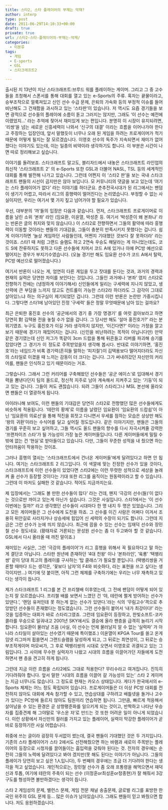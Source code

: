 ```yaml
---
title: 스타2, 스타 플레이어의 부재는 악재?
author: interp
type: post
date: 2011-06-29T14:10:33+00:00
draft: true
private: true
url: /스타2-스타-플레이어의-부재는-악재/
categories:
  - 미분류
tags:
  - 게임
  - E-sports
  - GSL
  - 스타크래프트2

---
```

<div style="text-align: justify;">
  출시된 지 13년이 지난 스타크래프트:브루드 워를 플레이하는 게이머. 그리고 그 중 고수들을 초청해서 스폰서를 통해 대회를 열고 있는 e-Sports의 주류. 혹자는 끝물이라고, 승부조작으로 얼룩져있고 신인 선수 수급 문제, 은퇴의 가속화 등의 부정적 이슈를 들어 비난해도 그 건재함을 과시하고 있는 &#8216;스타판&#8217;이 있습니다. 저 역시도 요즘 경기들을 보면 광적으로 선수들의 플레이에 소름이 돋고 그러지는 않지만, 그래도 &#8216;이 선수는 예전에 이랬었지&#8230;&#8217; 라는 추억에 젖어서 재미있게 보는 편입니다. 분명히 이 시장이 유지되려면, &#8216;리쌍&#8217;을 넘는 새로운 신흥세력이 나와서 &#8216;신구의 대결&#8217; 이라는 흐름을 이어나가야 한다고 주장하는 입장인데, 앞서 말했듯이 너무나 오래 된 게임을 하려는 프로게이머가 적기 때문에 어떻게 될지는 잘 모르겠습니다. 이영호 선수의 독주가 지속되면서 재미가 없어졌다는 이야기도 있는데, 이는 일종의 비약이라 생각하기도 합니다. 이 부분은 시간이 나면 따로 정리해보고 싶습니다.&nbsp;</p> 
  
  <p>
    이야기를 돌려보죠. 스타크래프트 말고도, 블리자드에서 내놓은 스타크래프트 라인업의 최신작 &#8216;스타크래프트 2&#8217; 의 e-Sports 또한 GSL과 더불어 NASL, TSL 등의 세계적인 대회를 통해 발전해 나가고 있습니다. 그런데 어쩐지 이 &#8216;스타2 판&#8217;을 보는 국내 스타크래프트 팬들의 시선이 곱지만은 않아 보입니다. 모 커뮤니티의 댓글을 보고 있는데 &#8216;여기는 스타 플레이어가 없다&#8217; 라는 이야기를 하더군요. 춘추전국시대가 된 리그에서는 팬덤이 생기기 어렵고, 따라서 리그의 흥행력이 떨어진다는 논리였습니다. 부정할 수 없는 사실이지만, 우리는 여기서 몇 가지 짚고 넘어가야 할 필요가 있습니다.
  </p>
  
  <p>
    우선, 대부분의 &#8216;까&#8217;들의 입장은 다음과 같습니다. 먼저, 스타크래프트 프로게이머로 이름을 날린 소위 &#8216;본좌&#8217; 라인 (임요환, 이윤열, 박성준 등. 여기서 &#8216;박성준이 왜 본좌냐&#8217; 라는 반론은 글의 취지와 맞지 않습니다.) 이 스타2로 전향하면서 그들의 활약에 따라 흥행력이 이동할 것이라는 팬들의 기대감을, 그들이 충분히 만족시키지 못했다는 겁니다. 쉽게 이야기하면 &#8216;늘상 게임하던 사람들인데, 어쩐지 기대했던 것보다 잘 못하더라&#8217; 라는 것이죠. 스타1 때 처럼 그랜드 슬램도 하고 2연속 우승도 해달라는 게 아니었는데도, 코드 S에 잔류하지도 못하고 다른 선수들에 치여서 코드 A에 있거나 아예 PC방 예선으로 떨어지는 경우가 부지기수였습니다. (오늘 경기만 해도 임요환 선수가 코드 A에서 탈락, PC방 예선으로 떨어졌습니다.)
  </p>
  
  <p>
    여기서 반론이 나오는 게, 엄연히 다른 게임을 두고 잣대를 둔다는 것과, 과거의 경력과 현재의 실력은 당연한 차이를 보인다는 것입니다. 그들인 과거에나 &#8216;본좌&#8217; 였지 스타2로 전향하기 전에는 (냉정하게 이야기해서) 신인들에게 밀리는 구세력에 지나지 않았고, 생산력에 큰 부담을 느끼지 않고도 컨트롤이 가능한 스타2라 하더라도 그 감각이 그대로 살아있느냐 하는 의구심이 제기되었던 겁니다. 그런데 이런 반론은 논란만 가중시킵니다. 그렇다면 스타1에 남아있던 진정 &#8216;구세력&#8217; 들은 정말 무엇때문에 남아 있는 걸까요?&nbsp;
  </p>
  
  <p>
    최근 은퇴한 홍진호 선수의 &#8216;공군에서의 경기 중 가장 명경기&#8217; 를 여럿 꼽아보라고 하면 당연히 對 김택용 전을 놓칠 수가 없을 겁니다. 그 당시만 해도 &#8216;설마 홍진호가?&#8217; 라는 분위기였죠. 누구도 홍진호가 이길 거라 생각하지 않지만, &#8216;이긴다면?&#8217; 이라는 가정을 깔고 보기 때문에 경기가 재밌어지는 겁니다. (신인을 비난하려는 목적이 아닙니다만) 만약 같은 경기였는데 신인 저그가 똑같이 3cm 드랍을 통해 뒤흔들고 리버를 파괴해 승기를 잡았다면 그 경기가 이 정도로 주목받았을지 생각해 봅시다. 반대로 이야기하면, &#8216;홍진호&#8217;라는 네임드가 비록 경기력(흔히들 말하는 &#8216;피지컬&#8217;)이 김택용보다 떨어지더라도 자신의 스타일로 이겼을 때 느끼는 감동이 더 크다는 겁니다. 그가 써내려갔던 자신만의 커리어를, 팬들은 인식하고 있기 때문이라는 거죠.
  </p>
  
  <p>
    그렇습니다. 그래서 그런 커리어를 구축해왔던 선수들은 &#8216;공군 에이스&#8217;로 입대해서 경기력을 뽐낸다던지 팀의 올드로, 정신적 지주로 남아 계속해서 지켜주고 있는 &#8216;기둥&#8217;이 되고 있는 겁니다. 그들이 져도 괜찮습니다. 되려 그들이 스타리그나 MSL 본선에 올라오면 팬들은 더 열광하게 됩니다. &nbsp;
  </p>
  
  <p>
    아이러니해 보여도, 이런 팬들의 기대감은 당연히 스타2로 전향했던 많은 선수들에게도 비슷하게 적용됩니다. &#8216;테란의 황제&#8217;로 이름을 날렸던 임요환이 &#8216;임요환의 드랍쉽&#8217;이 아닌 &#8216;임요환의 의료선&#8217;을 통해 적진을 휘젓고 다니면서 우세를 점하는 모습은 상상만 해도 &#8216;왕의 귀환&#8217;이라는 수식어를 달고 싶어질 정도입니다. 같은 이야기지만, 팬들은 그들의 경기를 꾸준히 보고 싶어하고, 그들 역시도 올드 팬들의 향수를 다시 자극시켜줄 강력한 &#8216;프랜차이즈 스타&#8217;가 될 가능성이 가장 높은 게이머들입니다. 다른 게이머들에게 밀릴 수 밖에 없는 건 &#8216;현실&#8217;로 받아들이고 있습니다. 다만, 그들이 꾸준한 성적을 내 줬으면 하는 안타까움이 작용하는 것이죠.
  </p>
  
  <p>
    그러나 흥행의 열쇠는 &#8216;스타크래프트에서 건너온 게이머들&#8217;에게 달려있다고 하면 안 됩니다. 여기는 스타크래프트 2 리그입니다. 이 색깔에 맞는 진정한 선수가 있을 것이다, 스타크래프트에 이런 선수들이 있었다면 스타2에는 이런 뚜렷한 성적으로 세상을 놀래켜 줄 선수가 등장할 것이다는 기대 또한 리그를 움직이는 원동력이라고 할 수 있습니다. 그런데 이 마저도 실패한 것 같습니다. 적어도 지금까지는요.
  </p>
  
  <p>
    제 입장에서는 &#8216;그래도 볼 만한 선수들이 많다&#8217; 라는 건데, 왠지 &#8216;극강의 선수(들)&#8217;이 없다는 것으로만 까이고 있는게 아닌가 싶습니다. 그것은 사실입니다. 스타1에서는 &#8216;이 선수 이번에는 질까?&#8217; 라고 생각했던 선수들이 시대마다 한 명 내지 두 명은 있었습니다. 그리고 모든 게이머들은 그 선수에게 도전을 하죠. 그 선수를 이긴 사람은 어쩌다 이겨서 조용히 뒤안길로 사라지거나 상승세에 힙입어 신 세력의 수장이 되기도 합니다. 그런데 지금은 그런 선수가 눈에 띄지 않습니다. 최근에 꼽을 수 있는 선수는 임재덕 선수와 장민철 선수 정도네요. (황태자로 거론되는 문성원 선수는 좀 더 두고봐야 할 것 같습니다. GSL에서 다시 올라올 때 까진 말이죠.)&nbsp;
  </p>
  
  <p>
    재미있는 사실은, 그런 &#8216;극강의 플레이어&#8217;가 리그 흥행을 위해서 꼭 필요하다고 말 하는게 결단코 아닙니다. 스타판 원년에 존재하던 &#8216;4대 천왕&#8217; 이나 &#8216;본좌라인&#8217;, &#8216;육룡&#8217; &#8216;택뱅리쌍&#8217; 같이 당대 최고의 플레이를 구사하는 &#8216;탑 클래스&#8217;가 필요할 뿐입니다. (택뱅리쌍을 거론할 때마다 드는 생각은, &#8216;꽃보다 남자&#8217;의 F4와 비슷하다, 라는 표현을 쓰고 싶다는 생각이지만&#8230;) 여기에 덧 붙이면, 아직 그런 체제를 구축하기에는 우리는 너무 재촉하고 있다는 생각이 듭니다.
  </p>
  
  <p>
    제가 스타크래프트 1 리그를 본 건 프리챌배 이후였는데, 그 전에 팬덤이 어떻게 되어 있는지 잘 모르겠습니다. 프리챌 배를 보면서 느꼈던 건 &#8216;야, 테란에 쩔게 방어하는 선수가 있댄다.&#8217;, &#8216;랜덤 유저인데 못 하는게 없는 선수가 있댄다.&#8217;라는 식의 &#8216;무림고수&#8217;격으로 추앙받던 선수들이 존재했다는 정도였습니다. 그런 선수들이 붙어서 &#8216;내가 최강이다!&#8217; 라는 것을 입증하는 대회가 바로 스타리그였죠. 그런데 임요환이 등장하고, 한빛소프트-코카콜라를 우승으로 일궈내고 2001년 SKY에서도 결승에 올라 팬층을 급격히 늘리기 시작합니다. 임요환이 물러날 즈음 (사실, 이 선수는 언제 물러날지 알 수 없는 &#8216;실력파&#8217; 가 아니라 스타일이 살아있는 선수였기 때문에 특이했죠.) 이윤열이 KPGA Tour를 쓸고 온게임넷 리그마저 휩쓸면서 그랜드슬램을 달성하게 되고, 그 뒤로는 최연성이, 그 뒤로는 승부조작게이머 마모씨가, 그 후로 택뱅리쌍의 시대로 오면서 이영호로 귀결되고 있는 그림입니다. 그 사이에 무수한 실력자가 나왔고 시대의 흐름을 이끌어가던 자들에게 도전하면서 팬 층을 견고히 하게 됩니다.&nbsp;
  </p>
  
  <p>
    그런데 지금 이런 흐름을 스타2에도 그대로 적용한다? 무리수라고 여겨집니다. 진득히 기다려줘야 합니다. 앞서 말한 &#8216;시대의 흐름을 이끌어 갈 가능성이 있는&#8217; 스타 2 게이머는 지금 너무나도 많습니다. 그 정도로 현재는 카오스 상태입니다. 게다가 한국에서의 e-Sports 체제는 어느 정도 확립되어 있습니다. 프로게이머들은 더 이상 PC방 대회를 전전하지 않아도 대회에 계속 참가할 수 있고, 연습상대를 구하려고 배틀넷을 돌거나 고수가 있다는 PC방에 들르지 않아도 팀원끼리 연습하면 됩니다. 그만큼, 빠르게 적응해서 살아남을 수 있는 환경은 곧 상향평준화를 일으키게 되는 것이고, 반짝하고 나타난 우승자를 집중견제 해 그야말로 &#8216;우스운 자&#8217;로 만드는 것 또한 어려운 일이 아니게 되었습니다. 이런 상황에서 자신만의 컬러를 가지고 있는 플레이어, 실력이 막강한 플레이어가 곧바로 등장하기란 사실 어렵습니다.
  </p>
  
  <p>
    취중에 쓰는 글이라 굉장히 두서없이 썼는데, 결국 팬들이 기대했던 것은 두 가지입니다. 기존의 스타 플레이어가 스타 2에서도 선전해줬으면 하는 바램과 새로이 주목받는 플레이어의 등장으로 시청자를 끌어들이는 흡입력을 갖춰야 된다는 것. 전자의 경우에는 순전히 그들의 노력에 달려있다고 봐야 겠지만(못 해도 된다는 이야기가 아닙니다. 그들의 플레이가 당연히 보고 싶은 1人입니다), 두 번째의 경우에는 조금 더 기다려야 한다는 생각을 적고 싶었습니다. 개인적으로는, 장민철 선수가 좀 오래 프통령을 해먹으면서 재덕신과 투톱, 여기에 테란의 주축이 되는 선수 (이정훈or최성훈or정종현)가 잘 해줘서 3강 구도를 형성하면 볼만하겠다는 생각이 듭니다.&nbsp;
  </p>
  
  <p>
    스타 2 게임성의 문제, 밸런스 문제, 게임 전문 채널 송출문제, 글로벌 리그를 표방한 한국인 위주의 GSL 문제 등&#8230; 많은 이슈가 남아있습니다. 그래도 팬들이 믿고 봐줬으면 합니다. 저도 응원하겠습니다.
  </p>
</div>